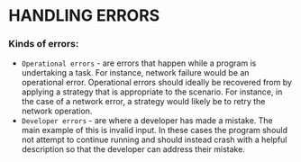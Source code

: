 # HANDLING ERRORS

### Kinds of errors:

- `Operational errors` - are errors that happen while a program is undertaking a task. For instance, network failure would be an operational error. Operational errors should ideally be recovered from by applying a strategy that is appropriate to the scenario. For instance, in the case of a network error, a strategy would likely be to retry the network operation.
- `Developer errors` - are where a developer has made a mistake. The main example of this is invalid input. In these cases the program should not attempt to continue running and should instead crash with a helpful description so that the developer can address their mistake.
